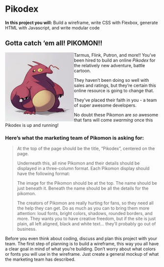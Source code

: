 # Pikodex

<aside>
<strong>In this project you will:</strong> Build a wireframe, write CSS with Flexbox, generate HTML with Javascript, and write modular code
</aside>

## Gotta catch ‘em all! PIKOMON!!

<img src="./assets/putron.png" width="225px" align="left" />

Tarmus, Flink, Putron, and more!! You’ve been hired to build an online *Pikodex* for the relatively new adventure, battle cartoon. 

They haven’t been doing so well with sales and ratings, but they’re certain this online resource is going to change that. 

They’ve placed their faith in you - a team of super awesome developers. 

No doubt these Pikomon are *so* awesome that fans will come *swarming* once this Pikodex is up and running! 

### Here’s what the marketing team of Pikomon is asking for:

> At the top of the page should be the title, “Pikodex”, centered on the page. 
>
>Underneath this, all nine Pikomon and their details should be displayed in a three-column format. Each Pikomon display should have the following format: 
>
>The image for the Pikomon should be at the top. The name should be just beneath it. Beneath the name should be all the details for the pikomon.
>
>The creators of Pikomon are really hurting for fans, so they need all the help they can get. Do as much as you can to bring them more attention: loud fonts, bright colors, shadows, rounded borders, and more. They wants you to have creative freedom, but if the site is just plain, all left aligned, black and white text… they’ll probably go out of business.
> 

Before you even think about coding, discuss and plan this project with your team. The first step of planning is to build a wireframe, this way you all have a clear goal in mind of what you’re building. Don’t worry about what colors or fonts you will use in the wireframe. Just create a general mockup of what the marketing team has described.
